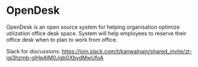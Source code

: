 # OpenDesk
OpenDesk is an open source system for helping organisation optimize utilization office desk space. System will help employees to reserve their office desk when to plan to work from office. 

Slack for discussions: https://join.slack.com/t/kanwalnain/shared_invite/zt-igi3hzmb-gIHpAlM0JgbGXbydMwUfoA 
